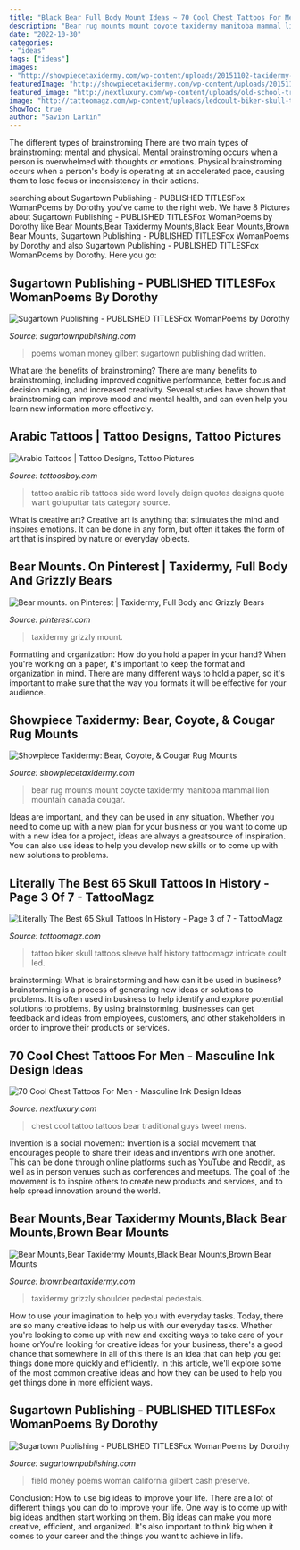 ```yaml
---
title: "Black Bear Full Body Mount Ideas ~ 70 Cool Chest Tattoos For Men"
description: "Bear rug mounts mount coyote taxidermy manitoba mammal lion mountain canada cougar"
date: "2022-10-30"
categories:
- "ideas"
tags: ["ideas"]
images:
- "http://showpiecetaxidermy.com/wp-content/uploads/20151102-taxidermy-black-bear-rug-mount-2-manitoba-canada.jpg"
featuredImage: "http://showpiecetaxidermy.com/wp-content/uploads/20151102-taxidermy-black-bear-rug-mount-2-manitoba-canada.jpg"
featured_image: "http://nextluxury.com/wp-content/uploads/old-school-traditional-bear-with-arrows-guys-cool-full-chest-tattoo.jpg"
image: "http://tattoomagz.com/wp-content/uploads/ledcoult-biker-skull-tattoo-e1475232246393-754x900.jpg"
ShowToc: true
author: "Savion Larkin"
---
```



The different types of brainstroming
There are two main types of brainstroming: mental and physical. Mental brainstroming occurs when a person is overwhelmed with thoughts or emotions. Physical brainstroming occurs when a person's body is operating at an accelerated pace, causing them to lose focus or inconsistency in their actions.

	

		
searching about Sugartown Publishing - PUBLISHED TITLESFox WomanPoems by Dorothy you've came to the right web. We have 8 Pictures about Sugartown Publishing - PUBLISHED TITLESFox WomanPoems by Dorothy like Bear Mounts,Bear Taxidermy Mounts,Black Bear Mounts,Brown Bear Mounts, Sugartown Publishing - PUBLISHED TITLESFox WomanPoems by Dorothy and also Sugartown Publishing - PUBLISHED TITLESFox WomanPoems by Dorothy. Here you go:
		
    
## Sugartown Publishing - PUBLISHED TITLESFox WomanPoems By Dorothy

<img loading=lazy src="http://sugartownpublishing.com/yahoo_site_admin/assets/images/Cathy-Dana-cover_sm.89183628_std.jpg" onerror="this.onerror=null;this.src='https://tse3.mm.bing.net/th?id=OIP.31-AppI3G-nZ9WYDicoiEwAAAA&amp;pid=15.1';" alt="Sugartown Publishing - PUBLISHED TITLESFox WomanPoems by Dorothy">

_Source: sugartownpublishing.com_

>poems woman money gilbert sugartown publishing dad written. 

	

What are the benefits of brainstroming?
There are many benefits to brainstroming, including improved cognitive performance, better focus and decision making, and increased creativity. Several studies have shown that brainstroming can improve mood and mental health, and can even help you learn new information more effectively.

    
## Arabic Tattoos | Tattoo Designs, Tattoo Pictures

<img loading=lazy src="http://www.tattoosboy.com/wp-content/uploads/2016/02/Arabic-Tattoo-Deign-TB12001.jpg" onerror="this.onerror=null;this.src='https://tse3.mm.bing.net/th?id=OIP.iX5Gw_Ezc33C50hxo0HYJwHaJ4&amp;pid=15.1';" alt="Arabic Tattoos | Tattoo Designs, Tattoo Pictures">

_Source: tattoosboy.com_

>tattoo arabic rib tattoos side word lovely deign quotes designs quote want goluputtar tats category source. 

	

What is creative art?
Creative art is anything that stimulates the mind and inspires emotions. It can be done in any form, but often it takes the form of art that is inspired by nature or everyday objects.

    
## Bear Mounts. On Pinterest | Taxidermy, Full Body And Grizzly Bears

<img loading=lazy src="http://media-cache-ak0.pinimg.com/236x/1c/c3/13/1cc3134940f1a9e31f40a5a70ab3ca70.jpg" onerror="this.onerror=null;this.src='https://tse3.mm.bing.net/th?id=OIP.rpFu0NnS8NM3mXnowKZo1QAAAA&amp;pid=15.1';" alt="Bear mounts. on Pinterest | Taxidermy, Full Body and Grizzly Bears">

_Source: pinterest.com_

>taxidermy grizzly mount. 

	

Formatting and organization: How do you hold a paper in your hand?
When you're working on a paper, it's important to keep the format and organization in mind. There are many different ways to hold a paper, so it's important to make sure that the way you formats it will be effective for your audience.

    
## Showpiece Taxidermy: Bear, Coyote, &amp; Cougar Rug Mounts

<img loading=lazy src="http://showpiecetaxidermy.com/wp-content/uploads/20151102-taxidermy-black-bear-rug-mount-2-manitoba-canada.jpg" onerror="this.onerror=null;this.src='https://tse1.mm.bing.net/th?id=OIP.D2e671AIgXq4e6HasYzHcQHaJ4&amp;pid=15.1';" alt="Showpiece Taxidermy: Bear, Coyote, &amp; Cougar Rug Mounts">

_Source: showpiecetaxidermy.com_

>bear rug mounts mount coyote taxidermy manitoba mammal lion mountain canada cougar. 

	

Ideas are important, and they can be used in any situation. Whether you need to come up with a new plan for your business or you want to come up with a new idea for a project, ideas are always a greatsource of inspiration. You can also use ideas to help you develop new skills or to come up with new solutions to problems.

    
## Literally The Best 65 Skull Tattoos In History - Page 3 Of 7 - TattooMagz

<img loading=lazy src="http://tattoomagz.com/wp-content/uploads/ledcoult-biker-skull-tattoo-e1475232246393-754x900.jpg" onerror="this.onerror=null;this.src='https://tse2.mm.bing.net/th?id=OIP.JZAsKUZJ9aoxcrQGhpW0bwHaI1&amp;pid=15.1';" alt="Literally The Best 65 Skull Tattoos In History - Page 3 of 7 - TattooMagz">

_Source: tattoomagz.com_

>tattoo biker skull tattoos sleeve half history tattoomagz intricate coult led. 

	

brainstorming: What is brainstorming and how can it be used in business?
brainstorming is a process of generating new ideas or solutions to problems. It is often used in business to help identify and explore potential solutions to problems. By using brainstorming, businesses can get feedback and ideas from employees, customers, and other stakeholders in order to improve their products or services.

    
## 70 Cool Chest Tattoos For Men - Masculine Ink Design Ideas

<img loading=lazy src="http://nextluxury.com/wp-content/uploads/old-school-traditional-bear-with-arrows-guys-cool-full-chest-tattoo.jpg" onerror="this.onerror=null;this.src='https://tse1.mm.bing.net/th?id=OIP.3txLG2pMCtZNCF5NTcrhtgHaHa&amp;pid=15.1';" alt="70 Cool Chest Tattoos For Men - Masculine Ink Design Ideas">

_Source: nextluxury.com_

>chest cool tattoo tattoos bear traditional guys tweet mens. 

	

Invention is a social movement:
Invention is a social movement that encourages people to share their ideas and inventions with one another. This can be done through online platforms such as YouTube and Reddit, as well as in person venues such as conferences and meetups. The goal of the movement is to inspire others to create new products and services, and to help spread innovation around the world.

    
## Bear Mounts,Bear Taxidermy Mounts,Black Bear Mounts,Brown Bear Mounts

<img loading=lazy src="https://brownbeartaxidermy.com/Bear-Taxidermy-Mounts-Pennsylvania/Grizzly-Brown-Bear-Taxidermy-Pennsylvania.jpg" onerror="this.onerror=null;this.src='https://tse2.mm.bing.net/th?id=OIP.z7wBTYHu7NK8TgK2TjRDSwHaHr&amp;pid=15.1';" alt="Bear Mounts,Bear Taxidermy Mounts,Black Bear Mounts,Brown Bear Mounts">

_Source: brownbeartaxidermy.com_

>taxidermy grizzly shoulder pedestal pedestals. 

	

How to use your imagination to help you with everyday tasks.
Today, there are so many creative ideas to help us with our everyday tasks. Whether you're looking to come up with new and exciting ways to take care of your home orYou're looking for creative ideas for your business, there's a good chance that somewhere in all of this there is an idea that can help you get things done more quickly and efficiently. In this article, we'll explore some of the most common creative ideas and how they can be used to help you get things done in more efficient ways.

    
## Sugartown Publishing - PUBLISHED TITLESFox WomanPoems By Dorothy

<img loading=lazy src="http://sugartownpublishing.com/yahoo_site_admin/assets/images/Voices_from_the_Field_at_350_dpi.80123431_std.jpg" onerror="this.onerror=null;this.src='https://tse1.mm.bing.net/th?id=OIP.fjDD9v3ye_t8jggkGVyhbgHaLH&amp;pid=15.1';" alt="Sugartown Publishing - PUBLISHED TITLESFox WomanPoems by Dorothy">

_Source: sugartownpublishing.com_

>field money poems woman california gilbert cash preserve. 

	

Conclusion: How to use big ideas to improve your life.
There are a lot of different things you can do to improve your life. One way is to come up with big ideas andthen start working on them. Big ideas can make you more creative, efficient, and organized. It's also important to think big when it comes to your career and the things you want to achieve in life.

